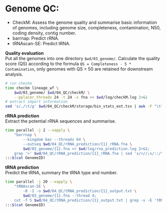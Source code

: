 # Genome QC:
- CheckM: Assess the genome quality and summarise basic information of genomes, including genome size, completeness, contamination, N50, coding density, contig number.
- barrnap: Predict rRNA.
- tRNAscan-SE: Predict tRNA.
   
**Quality evaluation**  
Put all the genomes into one directory `$wd/03_genome/`. Calculate the quality score (QS) according to the formula `QS = Completeness - 5 * Contamination`, only genomes with QS > 50 are retained for downstream analysis.
```bash
# run checkm
time checkm lineage_wf \
    $wd/03_genome/ $wd/04_QC/checkM/ \
    --pplacer_threads 24 -t 24 -x fna >> $wd/log/checkM.log 2>&1
# extract import information
sed 's/,/\t/g' $wd/04_QC/checkM/storage/bin_stats_ext.tsv | awk -F "\t" '{print $1 "\t" $12 "\t" $13 "\t" $14 "\t" $16 "\t" $19 "\t" $23 "\t" $26}' | sed "s/'Completeness': //g" | sed "s/'Contamination': //g" | sed "s/'GC': //g" | sed "s/'Genome size': //g" | sed "s/'# contigs': //g" | sed "s/'N50 (contigs)': //g" | sed "s/'Coding density': //g" | awk -F "\t" -v OFS="\t" '{$9=$2-5*$3;print $0}' | awk 'BEGIN{print "GenomeID" "\t" "Completeness" "\t" "Contamination" "\t" "GC" "\t" "Genome_size" "\t" "Contig_num" "\t" "N50" "\t" "Coding_density" "\t" "Quality_score"}1' > $wd/04_QC/checkM_result.tsv
```

**rRNA prediction**  
Extract the potential rRNA sequences and summarise.  
```bash
time parallel -j 2 --xapply \
    "barrnap \
        --kingdom bac --threads 64 \
        --outseq $wd/04_QC/rRNA_prediction/{1}_rRNA.fna \
        $wd/03_genome/{1}.fna >> $wd/log/rna_prediction.log 2>&1;
    grep '>' $wd/04_QC/rRNA_prediction/{1}_rRNA.fna | sed 's/>//;s/::/\t/' | cut -f 1 | sort | uniq -c | sed 's/^/{1}\t/;s/ 5S/\t5S/;s/ 16S/\t16S/;s/ 23S/\t23S/' | sed 's/ //g' >> $wd/04_QC/rRNA_summary.txt" \
:::$(cat GenomeID)
```  

**tRNA prediction**  
Predict the tRNA, summary the tRNA type and number.
```bash
time parallel -j 20 --xapply \
    "tRNAscan-SE \
        -B -I -o $wd/04_QC/tRNA_prediction/{1}_output.txt \
        $wd/03_genome/{1}.fna --thread 4;
    cut -f 5 $wd/04_QC/tRNA_prediction/{1}_output.txt | grep -v -E 'tRNA|Type|---' | sort | uniq -c | sed 's/^[[:space:]]*//' | sed 's/ /\t/;s/^/{1}\t/'>> $wd/04_QC/tRNA_summary.txt" \
:::$(cat GenomeID)
```
